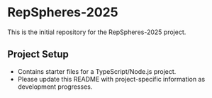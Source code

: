 # RepSpheres-2025

This is the initial repository for the RepSpheres-2025 project.

## Project Setup

- Contains starter files for a TypeScript/Node.js project.
- Please update this README with project-specific information as development progresses.
